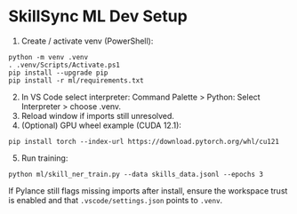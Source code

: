 # SkillSync ML Dev Setup

1. Create / activate venv (PowerShell):
```
python -m venv .venv
. .venv/Scripts/Activate.ps1
pip install --upgrade pip
pip install -r ml/requirements.txt
```
2. In VS Code select interpreter: Command Palette > Python: Select Interpreter > choose .venv.
3. Reload window if imports still unresolved.
4. (Optional) GPU wheel example (CUDA 12.1):
```
pip install torch --index-url https://download.pytorch.org/whl/cu121
```
5. Run training:
```
python ml/skill_ner_train.py --data skills_data.jsonl --epochs 3
```

If Pylance still flags missing imports after install, ensure the workspace trust is enabled and that `.vscode/settings.json` points to `.venv`.